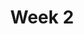 ---
title: Week 2
weekNumber: 2
days:
- date: 2022-08-30
  events:
    ? '**Lecture 2**{: .label .label-lecture } [Pandas I](lecture/lec02)'
    : '[Ch. 6.1](https://www.textbook.ds100.org/ch/06/pandas_subsetting.html), [6.5](https://www.textbook.ds100.org/ch/06/pandas_other_reps.html)'
    ? 'Textbook: [Pandas Reference Table](https://www.textbook.ds100.org/ch/a04/ref_pandas.html)'
    ? 'Reference: [Pandas API Documentation](https://pandas.pydata.org/pandas-docs/stable/reference/index.html)'
    ? '**Discussion 1**{: .label .label-disc } [Prerequisite](https://drive.google.com/file/d/1u_YaVzDIybgvLw02VDIKdwUwVm42xYhw/view?usp=sharing)' 
    : '[Solution](https://drive.google.com/file/d/1MgmDfLysNIfowZj-b3rVVwN0eG8uxsPR/view?usp=sharing), [Recording](https://bcourses.berkeley.edu/courses/1518286/external_tools/78985)'
- date: 2022-09-01
  events:
    ? '**Lecture 3**{: .label .label-lecture } [Pandas II](lecture/lec03)'
    : '[Ch. 6.2-6.4](https://www.textbook.ds100.org/ch/06/pandas_aggregating.html)'
    ? '**Quick Check 2**{: .label .label-survey } [Quick Check 2](https://www.gradescope.com/courses/422877/assignments/2217765) (due Sep 6)'
    : ''
- date: 2022-09-02
  events:
    ? '**Lab 2**{: .label .label-lab } [Pandas](https://data100.datahub.berkeley.edu/hub/user-redirect/git-pull?repo=https%3A%2F%2Fgithub.com%2FDS-100%2Ffa22&branch=main&urlpath=lab%2Ftree%2Ffa22%2Flab%2Flab02%2Flab02.ipynb) (due Sep 6)'
    ? '**Homework 2**{: .label .label-hw } [Food Safety](https://data100.datahub.berkeley.edu/hub/user-redirect/git-pull?repo=https%3A%2F%2Fgithub.com%2FDS-100%2Ffa22&branch=main&urlpath=lab%2Ftree%2Ffa22%2Fhw%2Fhw02%2Fhw02.ipynb) (due Sep 7)'
    : ''
---